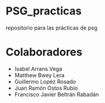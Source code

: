 # PSG_practicas
repositorio para las prácticas de psg
# Colaboradores
- Isabel Arrans Vega
- Matthew Bwey Lera
- Guillermo Lopéz Rosado
- Juan Ramón Ostos Rubio
- Francisco Javier Beltrán Rabadán
